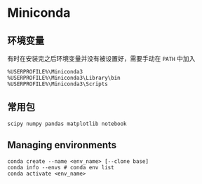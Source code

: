 # Miniconda

## 环境变量

有时在安装完之后环境变量并没有被设置好，需要手动在 `PATH` 中加入

```
%USERPROFILE%\Miniconda3
%USERPROFILE%\Miniconda3\Library\bin
%USERPROFILE%\Miniconda3\Scripts
```

## 常用包

```
scipy numpy pandas matplotlib notebook
```

## Managing environments

```
conda create --name <env_name> [--clone base]
conda info --envs # conda env list
conda activate <env_name>
```
